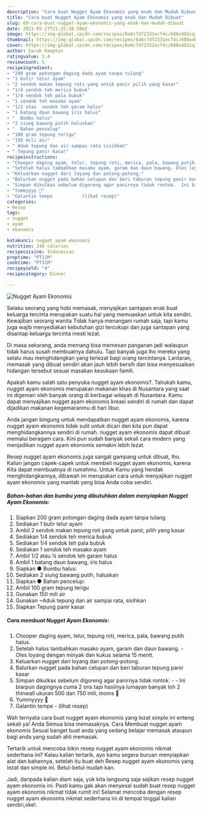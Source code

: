 ```yaml
---
description: "Cara buat Nugget Ayam Ekonomis yang enak dan Mudah Dibuat"
title: "Cara buat Nugget Ayam Ekonomis yang enak dan Mudah Dibuat"
slug: 60-cara-buat-nugget-ayam-ekonomis-yang-enak-dan-mudah-dibuat
date: 2021-05-27T21:25:38.506Z
image: https://img-global.cpcdn.com/recipes/8a6c7df2331ecf4c/680x482cq70/nugget-ayam-ekonomis-foto-resep-utama.jpg
thumbnail: https://img-global.cpcdn.com/recipes/8a6c7df2331ecf4c/680x482cq70/nugget-ayam-ekonomis-foto-resep-utama.jpg
cover: https://img-global.cpcdn.com/recipes/8a6c7df2331ecf4c/680x482cq70/nugget-ayam-ekonomis-foto-resep-utama.jpg
author: Sarah Hampton
ratingvalue: 3.4
reviewcount: 5
recipeingredient:
- "200 gram potongan daging dada ayam tanpa tulang"
- "1 butir telur ayam"
- "2 sendok makan tepung roti yang untuk panir pilih yang kasar"
- "1/4 sendok teh merica bubuk"
- "1/4 sendok teh pala bubuk"
- "1 sendok teh masako ayam"
- "1/2 atau  sendok teh garam halus"
- "1 batang daun bawang iris halus"
- "  Bumbu halus"
- "2 siung bawang putih haluskan"
- "  Bahan pencelup"
- "100 gram tepung terigu"
- "150 mili air"
- " Aduk tepung dan air sampai rata sisihkan"
- " Tepung panir kasar"
recipeinstructions:
- "Chooper daging ayam, telur, tepung roti, merica, pala, bawang putih halus."
- "Setelah halus tambahkan masako ayam, garam dan daun bawang. Oles loyang dengan minyak dan kukus selama 15 menit."
- "Keluarkan nugget dari loyang dan potong-potong."
- "Balurkan nugget pada bahan celupan dan beri taburan tepung panir kasar"
- "Simpan dikulkas sebelum digoreng agar panirnya tidak rontok.  Ini biarpun dagingnya cuma 2 ons tapi hasilnya lumayan banyak loh 2 thinwall ukuran 500 dan 750 mili, moms 🤭"
- "Yummyyyy 🤭"
- "Galantin tempe           (lihat resep)"
categories:
- Resep
tags:
- nugget
- ayam
- ekonomis

katakunci: nugget ayam ekonomis 
nutrition: 248 calories
recipecuisine: Indonesian
preptime: "PT11M"
cooktime: "PT31M"
recipeyield: "4"
recipecategory: Dinner

---
```



![Nugget Ayam Ekonomis](https://img-global.cpcdn.com/recipes/8a6c7df2331ecf4c/680x482cq70/nugget-ayam-ekonomis-foto-resep-utama.jpg)

Selaku seorang yang hobi memasak, menyajikan santapan enak buat keluarga tercinta merupakan suatu hal yang memuaskan untuk kita sendiri. Kewajiban seorang  wanita Tidak hanya menangani rumah saja, tapi kamu juga wajib menyediakan kebutuhan gizi tercukupi dan juga santapan yang disantap keluarga tercinta mesti lezat.

Di masa  sekarang, anda memang bisa memesan panganan jadi walaupun tidak harus susah membuatnya dahulu. Tapi banyak juga lho mereka yang selalu mau menghidangkan yang terlezat bagi orang tercintanya. Lantaran, memasak yang dibuat sendiri akan jauh lebih bersih dan bisa menyesuaikan hidangan tersebut sesuai masakan kesukaan famili. 



Apakah kamu salah satu penyuka nugget ayam ekonomis?. Tahukah kamu, nugget ayam ekonomis merupakan makanan khas di Nusantara yang saat ini digemari oleh banyak orang di berbagai wilayah di Nusantara. Kamu dapat menyajikan nugget ayam ekonomis kreasi sendiri di rumah dan dapat dijadikan makanan kegemaranmu di hari libur.

Anda jangan bingung untuk mendapatkan nugget ayam ekonomis, karena nugget ayam ekonomis tidak sulit untuk dicari dan kita pun dapat menghidangkannya sendiri di rumah. nugget ayam ekonomis dapat dibuat memalui beragam cara. Kini pun sudah banyak sekali cara modern yang menjadikan nugget ayam ekonomis semakin lebih lezat.

Resep nugget ayam ekonomis juga sangat gampang untuk dibuat, lho. Kalian jangan capek-capek untuk membeli nugget ayam ekonomis, karena Kita dapat membuatnya di rumahmu. Untuk Kamu yang hendak menghidangkannya, dibawah ini merupakan cara untuk menyajikan nugget ayam ekonomis yang mantab yang bisa Anda coba sendiri.

<!--inarticleads1-->

##### Bahan-bahan dan bumbu yang dibutuhkan dalam menyiapkan Nugget Ayam Ekonomis:

1. Siapkan 200 gram potongan daging dada ayam tanpa tulang
1. Sediakan 1 butir telur ayam
1. Ambil 2 sendok makan tepung roti yang untuk panir, pilih yang kasar
1. Sediakan 1/4 sendok teh merica bubuk
1. Sediakan 1/4 sendok teh pala bubuk
1. Sediakan 1 sendok teh masako ayam
1. Ambil 1/2 atau ¼ sendok teh garam halus
1. Ambil 1 batang daun bawang, iris halus
1. Siapkan  ● Bumbu halus:
1. Sediakan 2 siung bawang putih, haluskan
1. Siapkan  ● Bahan pencelup:
1. Ambil 100 gram tepung terigu
1. Gunakan 150 mili air
1. Gunakan  ~Aduk tepung dan air sampai rata, sisihkan
1. Siapkan  Tepung panir kasar




<!--inarticleads2-->

##### Cara membuat Nugget Ayam Ekonomis:

1. Chooper daging ayam, telur, tepung roti, merica, pala, bawang putih halus.
1. Setelah halus tambahkan masako ayam, garam dan daun bawang. - Oles loyang dengan minyak dan kukus selama 15 menit.
1. Keluarkan nugget dari loyang dan potong-potong.
1. Balurkan nugget pada bahan celupan dan beri taburan tepung panir kasar
1. Simpan dikulkas sebelum digoreng agar panirnya tidak rontok. -  - Ini biarpun dagingnya cuma 2 ons tapi hasilnya lumayan banyak loh 2 thinwall ukuran 500 dan 750 mili, moms 🤭
1. Yummyyyy 🤭
1. Galantin tempe -           (lihat resep)




Wah ternyata cara buat nugget ayam ekonomis yang lezat simple ini enteng sekali ya! Anda Semua bisa memasaknya. Cara Membuat nugget ayam ekonomis Sesuai banget buat anda yang sedang belajar memasak ataupun bagi anda yang sudah ahli memasak.

Tertarik untuk mencoba bikin resep nugget ayam ekonomis nikmat sederhana ini? Kalau kalian tertarik, ayo kamu segera buruan menyiapkan alat dan bahannya, setelah itu buat deh Resep nugget ayam ekonomis yang lezat dan simple ini. Betul-betul mudah kan. 

Jadi, daripada kalian diam saja, yuk kita langsung saja sajikan resep nugget ayam ekonomis ini. Pasti kamu gak akan menyesal sudah buat resep nugget ayam ekonomis nikmat tidak rumit ini! Selamat mencoba dengan resep nugget ayam ekonomis nikmat sederhana ini di tempat tinggal kalian sendiri,oke!.

